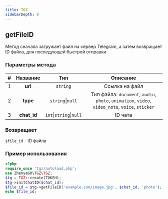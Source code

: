 ```yaml
---
title: TGZ
sidebarDepth: 0
---
```



## getFileID
Метод сначала загружает файл на сервер Telegram, а затем возвращает ID файла, для последующей быстрой отправки
### Параметры метода
| # |  Название   |           Тип           |                                            Описание                                             |
|:-:|:-----------:|:-----------------------:|:-----------------------------------------------------------------------------------------------:|
| 1 |   **url**   |        `string`         |                                         Ссылка на файл                                          |
| 2 |  **type**   |    `string`\|`null`     | Тип файла: `document`, `audio`, `photo`, `animation`, `video`, `video_note`, `voice`, `sticker` |
| 3 | **chat_id** | `int`\|`string`\|`null` |                                             ID чата                                             |
### Возвращает
`$file_id` - ID файла
### Пример использования
```php
<?php
require_once 'tgz/autoload.php';
use ZhenyaGR\TGZ\TGZ;
$tg = TGZ::create(ТОКЕН);
$tg->initChatID($chat_id);
$file_id = $tg->getFileID('example.com/image.jpg', $chat_id, 'photo');
echo $file_id;
```
